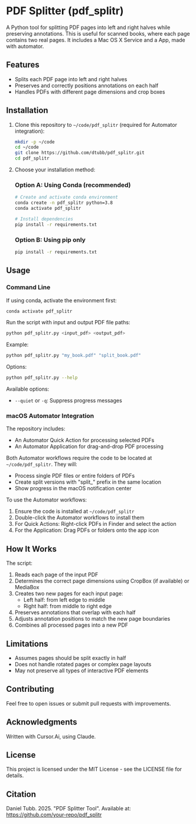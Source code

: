 # PDF Splitter (pdf_splitr)

A Python tool for splitting PDF pages into left and right halves while preserving annotations. This is useful for scanned books, where each page contains two real pages. It includes a Mac OS X Service and a App, made with automator.

## Features

- Splits each PDF page into left and right halves
- Preserves and correctly positions annotations on each half
- Handles PDFs with different page dimensions and crop boxes

## Installation

1. Clone this repository to `~/code/pdf_splitr` (required for Automator integration):
   ```bash
   mkdir -p ~/code
   cd ~/code
   git clone https://github.com/dtubb/pdf_splitr.git
   cd pdf_splitr
   ```

2. Choose your installation method:

   ### Option A: Using Conda (recommended)
   ```bash
   # Create and activate conda environment
   conda create -n pdf_splitr python=3.8
   conda activate pdf_splitr
   
   # Install dependencies
   pip install -r requirements.txt
   ```

   ### Option B: Using pip only
   ```bash
   pip install -r requirements.txt
   ```

## Usage

### Command Line

If using conda, activate the environment first:
```bash
conda activate pdf_splitr
```

Run the script with input and output PDF file paths:
```bash
python pdf_splitr.py <input_pdf> <output_pdf>
```

Example:
```bash
python pdf_splitr.py "my_book.pdf" "split_book.pdf"
```

Options:
```bash
python pdf_splitr.py --help
```

Available options:
- `--quiet` or `-q`: Suppress progress messages

### macOS Automator Integration

The repository includes:
- An Automator Quick Action for processing selected PDFs
- An Automator Application for drag-and-drop PDF processing

Both Automator workflows require the code to be located at `~/code/pdf_splitr`. They will:
- Process single PDF files or entire folders of PDFs
- Create split versions with "split_" prefix in the same location
- Show progress in the macOS notification center

To use the Automator workflows:
1. Ensure the code is installed at `~/code/pdf_splitr`
2. Double-click the Automator workflows to install them
3. For Quick Actions: Right-click PDFs in Finder and select the action
4. For the Application: Drag PDFs or folders onto the app icon

## How It Works

The script:
1. Reads each page of the input PDF
2. Determines the correct page dimensions using CropBox (if available) or MediaBox
3. Creates two new pages for each input page:
   - Left half: from left edge to middle
   - Right half: from middle to right edge
4. Preserves annotations that overlap with each half
5. Adjusts annotation positions to match the new page boundaries
6. Combines all processed pages into a new PDF

## Limitations

- Assumes pages should be split exactly in half
- Does not handle rotated pages or complex page layouts
- May not preserve all types of interactive PDF elements

## Contributing

Feel free to open issues or submit pull requests with improvements.

## Acknowledgments

Written with Cursor.Ai, using Claude.

## License

This project is licensed under the MIT License - see the LICENSE file for details.

## Citation
Daniel Tubb. 2025. "PDF Splitter Tool". Available at: https://github.com/your-repo/pdf_splitr

